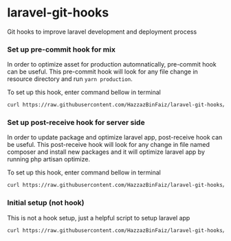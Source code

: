 # laravel-git-hooks
Git hooks to improve laravel development and deployment process


### Set up pre-commit hook for mix
In order to optimize asset for production automnatically, pre-commit hook can be useful.
This pre-commit hook will look for any file change in resource directory and run `yarn production`.

To set up this hook, enter command bellow in terminal

```sh
curl https://raw.githubusercontent.com/HazzazBinFaiz/laravel-git-hooks/main/pre-commit > .git/hooks/pre-commit
```

### Set up post-receive hook for server side
In order to update package and optimize laravel app, post-receive hook can be useful.
This post-receive hook will look for any change in file named composer and install new packages
and it will optimize laravel app by running php artisan optimize.

To set up this hook, enter command bellow in terminal

```sh
curl https://raw.githubusercontent.com/HazzazBinFaiz/laravel-git-hooks/main/post-receive > .git/hooks/post-receive
```

### Initial setup (not hook)
This is not a hook setup, just a helpful script to setup laravel app

```sh
curl https://raw.githubusercontent.com/HazzazBinFaiz/laravel-git-hooks/main/initial_setup.sh | bash
```